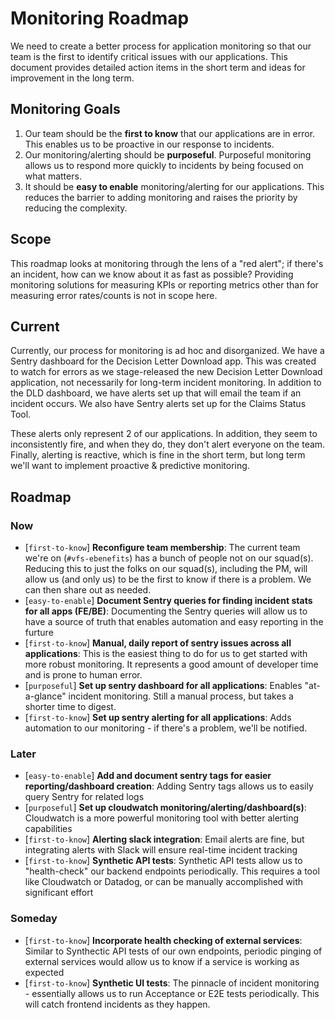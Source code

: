 # Monitoring Roadmap
We need to create a better process for application monitoring so that our team is the first to identify critical issues with our applications. This document provides detailed action items in the short term and ideas for improvement in the long term.

## Monitoring Goals
1. Our team should be the **first to know** that our applications are in error. This enables us to be proactive in our response to incidents.
2. Our monitoring/alerting should be **purposeful**. Purposeful monitoring allows us to respond more quickly to incidents by being focused on what matters.
3. It should be **easy to enable** monitoring/alerting for our applications. This reduces the barrier to adding monitoring and raises the priority by reducing the complexity.

## Scope
This roadmap looks at monitoring through the lens of a "red alert"; if there's an incident, how can we know about it as fast as possible? Providing monitoring solutions for measuring KPIs or reporting metrics other than for measuring error rates/counts is not in scope here.

## Current
Currently, our process for monitoring is ad hoc and disorganized. We have a Sentry dashboard for the Decision Letter Download app. This was created to watch for errors as we stage-released the new Decision Letter Download application, not necessarily for long-term incident monitoring. In addition to the DLD dashboard, we have alerts set up that will email the team if an incident occurs. We also have Sentry alerts set up for the Claims Status Tool.

These alerts only represent 2 of our applications. In addition, they seem to inconsistently fire, and when they do, they don't alert everyone on the team. Finally, alerting is reactive, which is fine in the short term, but long term we'll want to implement proactive & predictive monitoring.

## Roadmap
### Now
- [`first-to-know`] **Reconfigure team membership**:
The current team we're on (`#vfs-ebenefits`) has a bunch of people not on our squad(s). Reducing this to just the folks on our squad(s), including the PM, will allow us (and only us) to be the first to know if there is a problem. We can then share out as needed. 
- [`easy-to-enable`] **Document Sentry queries for finding incident stats for all apps (FE/BE)**:
Documenting the Sentry queries will allow us to have a source of truth that enables automation and easy reporting in the furture
- [`first-to-know`] **Manual, daily report of sentry issues across all applications**:
This is the easiest thing to do for us to get started with more robust monitoring. It represents a good amount of developer time and is prone to human error.
- [`purposeful`] **Set up sentry dashboard for all applications**:
Enables "at-a-glance" incident monitoring. Still a manual process, but takes a shorter time to digest.
- [`first-to-know`] **Set up sentry alerting for all applications**:
Adds automation to our monitoring - if there's a problem, we'll be notified.

### Later
- [`easy-to-enable`] **Add and document sentry tags for easier reporting/dashboard creation**:
Adding Sentry tags allows us to easily query Sentry for related logs
- [`purposeful`] **Set up cloudwatch monitoring/alerting/dashboard(s)**:
Cloudwatch is a more powerful monitoring tool with better alerting capabilities
- [`first-to-know`] **Alerting slack integration**:
Email alerts are fine, but integrating alerts with Slack will ensure real-time incident tracking
- [`first-to-know`] **Synthetic API tests**:
Synthetic API tests allow us to "health-check" our backend endpoints periodically. This requires a tool like Cloudwatch or Datadog, or can be manually accomplished with significant effort

### Someday
- [`first-to-know`] **Incorporate health checking of external services**:
Similar to Synthectic API tests of our own endpoints, periodic pinging of external services would allow us to know if a service is working as expected
- [`first-to-know`] **Synthetic UI tests**:
The pinnacle of incident monitoring - essentially allows us to run Acceptance or E2E tests periodically. This will catch frontend incidents as they happen.
